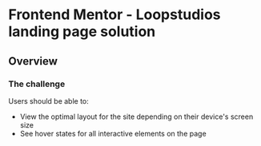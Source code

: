 # Frontend Mentor - Loopstudios landing page solution

## Overview

### The challenge

Users should be able to:

- View the optimal layout for the site depending on their device's screen size
- See hover states for all interactive elements on the page
